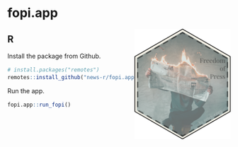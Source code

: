 # fopi.app

<img src="./inst/logo/logo.png" align="right" height = 250>

## R

Install the package from Github.

``` r
# install.packages("remotes")
remotes::install_github("news-r/fopi.app")
```

Run the app.

``` r
fopi.app::run_fopi()
```
